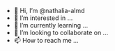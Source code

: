 - 👋 Hi, I’m @nathalia-almd
- 👀 I’m interested in ...
- 🌱 I’m currently learning ...
- 💞️ I’m looking to collaborate on ...
- 📫 How to reach me ...

<!---
nathalia-almd/nathalia-almd is a ✨ special ✨ repository because its `README.md` (this file) appears on your GitHub profile.
You can click the Preview link to take a look at your changes.
--->
